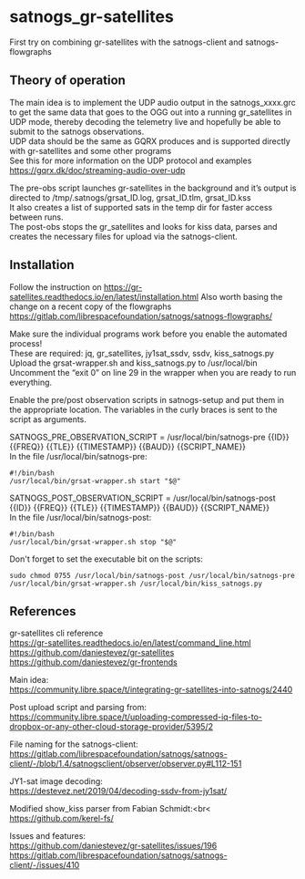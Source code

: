 # satnogs_gr-satellites
First try on combining gr-satellites with the satnogs-client and satnogs-flowgraphs

## Theory of operation
The main idea is to implement the UDP audio output in the satnogs_xxxx.grc to get the same data that goes to the OGG out into a running gr_satellites in UDP mode, thereby decoding the telemetry live and hopefully be able to submit to the satnogs observations.<br>
UDP data should be the same as GQRX produces and is supported directly with gr-satellites and some other programs<br>
See this for more information on the UDP protocol and examples https://gqrx.dk/doc/streaming-audio-over-udp

The pre-obs script launches gr-satellites in the background and it’s output is directed to /tmp/.satnogs/grsat_ID.log, grsat_ID.tlm, grsat_ID.kss<br>
It also creates a list of supported sats in the temp dir for faster access between runs.<br>
The post-obs stops the gr_satellites and looks for kiss data, parses and creates the necessary files for upload via the satnogs-client.

## Installation
Follow the instruction on https://gr-satellites.readthedocs.io/en/latest/installation.html
Also worth basing the change on a recent copy of the flowgraphs https://gitlab.com/librespacefoundation/satnogs/satnogs-flowgraphs/

Make sure the individual programs work before you enable the automated process!<br>
These are required: jq, gr_satellites, jy1sat_ssdv, ssdv, kiss_satnogs.py<br>
Upload the grsat-wrapper.sh and kiss_satnogs.py to /usr/local/bin<br>
Uncomment the “exit 0” on line 29 in the wrapper when you are ready to run everything.

Enable the pre/post observation scripts in satnogs-setup and put them in the appropriate location. The variables in the curly braces is sent to the script as arguments.

SATNOGS_PRE_OBSERVATION_SCRIPT = /usr/local/bin/satnogs-pre {{ID}} {{FREQ}} {{TLE}} {{TIMESTAMP}} {{BAUD}} {{SCRIPT_NAME}}<br>
In the file /usr/local/bin/satnogs-pre:
````
#!/bin/bash
/usr/local/bin/grsat-wrapper.sh start "$@"
````

SATNOGS_POST_OBSERVATION_SCRIPT = /usr/local/bin/satnogs-post {{ID}} {{FREQ}} {{TLE}} {{TIMESTAMP}} {{BAUD}} {{SCRIPT_NAME}}<br>
In the file /usr/local/bin/satnogs-post:
````
#!/bin/bash
/usr/local/bin/grsat-wrapper.sh stop "$@"
````

Don't forget to set the executable bit on the scripts:
````
sudo chmod 0755 /usr/local/bin/satnogs-post /usr/local/bin/satnogs-pre /usr/local/bin/grsat-wrapper.sh /usr/local/bin/kiss_satnogs.py
````

## References

gr-satellites cli reference<br>
https://gr-satellites.readthedocs.io/en/latest/command_line.html<br>
https://github.com/daniestevez/gr-satellites<br>
https://github.com/daniestevez/gr-frontends

Main idea:<br>
https://community.libre.space/t/integrating-gr-satellites-into-satnogs/2440

Post upload script and parsing from:<br>
https://community.libre.space/t/uploading-compressed-iq-files-to-dropbox-or-any-other-cloud-storage-provider/5395/2

File naming for the satnogs-client:<br>
https://gitlab.com/librespacefoundation/satnogs/satnogs-client/-/blob/1.4/satnogsclient/observer/observer.py#L112-151

JY1-sat image decoding:<br>
https://destevez.net/2019/04/decoding-ssdv-from-jy1sat/

Modified show_kiss parser from Fabian Schmidt:<br<
https://github.com/kerel-fs/

Issues and features:<br>
https://github.com/daniestevez/gr-satellites/issues/196<br>
https://gitlab.com/librespacefoundation/satnogs/satnogs-client/-/issues/410
